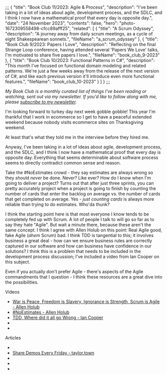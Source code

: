 ;;;
{
	"title": "Book Club 11/2023: Agile & Process",
	"description": "I've been taking in a lot of ideas about agile, development process, and the SDLC, and I think I now have a mathematical proof that every day is opposite day.",
	"date": "24 November 2023",
	"contents": false,
	"hero": "photo-1672309558498-cfcc89afff25",
    "related": [
		{ "title": "A Scrum Odyssey", "description": "A journey away from daily scrum meetings, as a cycle of eight Shakespearean sonnets.", "fileName": "a_scrum_odyssey" },
		{ "title": "Book Club 9/2023: Papers I Love", "description": "Reflecting on the final Strange Loop conference, having attended several 'Papers We Love' talks, I'm motivated to share five papers I love.", "fileName": "book_club_9-2023" },
		{ "title": "Book Club 10/2023: Functional Patterns in C#", "description": "This month I've focused on functional domain modeling and related patterns. We're just a few weeks away from the release of the next version of C#, and like each previous version it'll introduce even more functional features.", "fileName": "book_club_10-2023" }
    ]
}
;;;

_My Book Club is a monthly curated list of things I've been reading or watching, sent out via my newsletter. If you'd like to follow along with me, please [subscribe to my newsletter](https://buttondown.email/ianwold)._

I'm looking forward to turkey day next week gobble gobble! This year I'm thankful that I work in ecommerce so I get to have a peaceful extended weekend because nobody visits ecommerce sites on Thanksgiving weekend.

At least that's what they told me in the interview before they hired me.

Anyway, I've been taking in a lot of ideas about agile, development process, and the SDLC, and I think I now have a mathematical proof that every day is opposite day. Everything that seems determinable about software process seems to directly contradict common sense and reason.

Take the #NoEstimates crowd - they say estimates are always wrong so they should _never_ be done. Never? Like ever? How do I know when I'm going to deliver a project? Turns out that after just three sprints, you can pretty accurately project when a project is going to finish by counting the number of cards that enter the backlog on average vs. the number of cards that get completed on average. Yes - _just counting cards_ is always more reliable than trying to do estimates. Who'da thunk?

I think the starting point here is that most everyone I know tends to be completely fed up with Scrum. A lot of people I talk to will go so far as to say they hate "Agile". But wait a minute there, because these aren't the same concept. I think I agree with Allen Holub on this point: Real Agile good, fake Agile (_ahem_ Scrum) bad. I think TDD is tangential to this; it involves business a great deal - how can we ensure business rules are correctly captured in our software and how can business have confidence in our solutions? I think this is a problem that needs to be included in the development process discussion; I've included a video from Ian Cooper on this subject.

Even if you actually don't prefer Agile - there's aspects of the Agile commandments that I question - I think these resources are a great dive into the possibilities.

Videos

* [War is Peace, Freedom is Slavery, Ignorance is Strength, Scrum is Agile - Allen Holub](https://www.youtube.com/watch?v=WFbvJ0dVlHk)
* [#NoEstimates - Allen Holub](https://www.youtube.com/watch?v=QVBlnCTu9Ms)
* [TDD, Where did it all go Wrong - Ian Cooper](https://www.youtube.com/watch?v=EZ05e7EMOLM)
* 
* 

Articles

* 
* [Share Demos Every Friday - taylor.town](https://taylor.town/friday-demos)
* 
* 
* 
